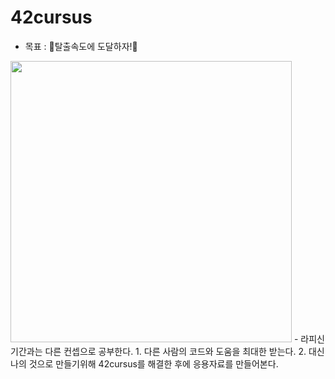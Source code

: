 # 42cursus
- 목표 : 🚀탈출속도에 도달하자!🚀
<img src="https://user-images.githubusercontent.com/56223639/84502283-063e5480-acf3-11ea-93fb-158879cd3fb7.png" width="450" height="450" />
- 라피신기간과는 다른 컨셉으로 공부한다.  
  1. 다른 사람의 코드와 도움을 최대한 받는다.
  2. 대신 나의 것으로 만들기위해 42cursus를 해결한 후에 응용자료를 만들어본다.
